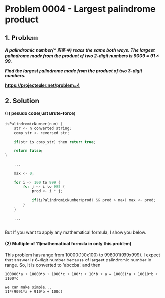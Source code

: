 # Problem 0004 - Largest palindrome product
## 1. Problem
___A palindromic number(* 회문 수) reads the same both ways. The largest palindrome made from the product of two 2-digit numbers is 9009 = 91 × 99.___

___Find the largest palindrome made from the product of two 3-digit numbers.___

__https://projecteuler.net/problem=4__

## 2. Solution
#### (1) pesudo code(just Brute-force)
```cpp
isPalindromicNumber(num) {
    str <- n converted string;
    comp_str <- reversed str;

    if(str is comp_str) then return true;

    return false;
}

	...

	max <- 0;

    for i <- 100 to 999 {
        for j <- i to 999 {
            prod <- i * j;

            if(isPalindromicNumber(prod) && prod > max) max <- prod;
        }
    }

	...
	
```

But If you want to apply any mathematical formula, I show you below.

#### (2) Multiple of 11(mathematical formula in only this problem)
This problem has range from 10000(100x100) to 998001(999x999). I expect that answer is 6-digit number because of largest palindromic number in range.
So, It is converted to 'abccba'. and then
	
	100000*a + 10000*b + 1000*c + 100*c + 10*b + a = 100001*a + 10010*b + 1100*c
    
    we can make simple...
    11*(9091*a + 910*b + 100c)
    

